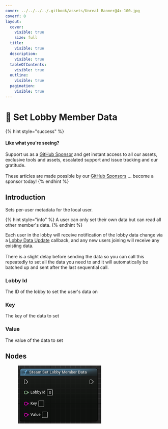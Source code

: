```yaml
---
cover: ../../../../.gitbook/assets/Unreal Banner@4x-100.jpg
coverY: 0
layout:
  cover:
    visible: true
    size: full
  title:
    visible: true
  description:
    visible: true
  tableOfContents:
    visible: true
  outline:
    visible: true
  pagination:
    visible: true
---
```


# 🔵 Set Lobby Member Data

{% hint style="success" %}
#### Like what you're seeing?

Support us as a [GitHub Sponsor](../../../../become-a-sponsor/) and get instant access to all our assets, exclusive tools and assets, escalated support and issue tracking and our gratitude.\
\
These articles are made possible by our [GitHub Sponsors](../../../../become-a-sponsor/) ... become a sponsor today!
{% endhint %}

## Introduction

Sets per-user metadata for the local user.

{% hint style="info" %}
A user can only set their own data but can read all other member's data.
{% endhint %}

Each user in the lobby will receive notification of the lobby data change via a [Lobby Data Update](lobby-data-update.md) callback, and any new users joining will receive any existing data.\
\
There is a slight delay before sending the data so you can call this repeatedly to set all the data you need to and it will automatically be batched up and sent after the last sequential call.

### Lobby Id

The ID of the lobby to set the user's data on

### Key

The key of the data to set

### Value

The value of the data to set

## Nodes

<figure><img src="../../../../.gitbook/assets/image (12) (1) (1).png" alt=""><figcaption></figcaption></figure>
